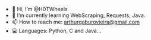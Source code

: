- 👋 Hi, I’m @H0TWheels
- 🌱 I’m currently learning WebScraping, Requests, Java.
- 📫 How to reach me: arthurgaburovieira@gmail.com
- 💻 Languages: Python, C and Java...

<!---
H0TWheels/H0TWheels is a ✨ special ✨ repository because its `README.md` (this file) appears on your GitHub profile.
You can click the Preview link to take a look at your changes.
--->
